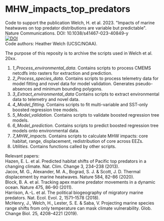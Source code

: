 # MHW_impacts_top_predators

Code to support the publication Welch, H. et al. 2023. "Impacts of marine heatwaves on top predator distributions are variable but predictable". Nature Communications. DOI: 10.1038/s41467-023-40849-y  
[![DOI](https://zenodo.org/badge/437992422.svg)](https://zenodo.org/badge/latestdoi/437992422)   
Code authors: Heather Welch (UCSC/NOAA). 

The purpose of this reposity is to archive the scripts used in Welch et al. 20xx.
1. *1_Process_environmental_data*. Contains scripts to process CMEMS netcdfs into rasters for extraction and prediction.  
2. *2_Process_species_data.* Contains scripts to process telemetry data for model fitting and novel data for model validation. Generates pseudo-absences and minimum bounding polygons.    
3. *3_Extract_environmental_data* Contains scripts to extract environmental data to telemetry and novel data.  
4. *4_Model_fitting.* Contains scripts to fit multi-variable and SST-only boosted regression tree models.  
5. *5_Model_validation.* Contains scripts to validate boosted regression tree models.  
6. *6_Model_prediction.* Contains scripts to predict boosted regression tree models onto environmental data.   
7. *7_MHW_impacts.* Contains scripts to calculate MHW impacts: core habitat, range, displacement, redistribution of core across EEZs.  
8. *Utilities.* Contains functions called by other scripts.  

Relevant papers:  
Hazen, E. L. et al. Predicted habitat shifts of Pacific top predators in a changing climate. Nat. Clim. Change 3, 234–238 (2013).  
Jacox, M. G., Alexander, M. A., Bograd, S. J. & Scott, J. D. Thermal displacement by marine heatwaves. Nature 584, 82–86 (2020).  
Block, B. A. et al. Tracking apex marine predator movements in a dynamic ocean. Nature 475, 86–90 (2011).  
Harrison, A.-L. et al. The political biogeography of migratory marine predators. Nat. Ecol. Evol. 2, 1571–1578 (2018).  
McHenry, J., Welch, H., Lester, S. E. & Saba, V. Projecting marine species range shifts from only temperature can mask climate vulnerability. Glob. Change Biol. 25, 4208–4221 (2019).  
